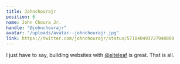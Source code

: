 ```yaml
---
title: Johnchourajr
position: 6
name: John Choura Jr.
handle: "@johnchourajr"
avatar: "/uploads/avatar--johnchourajr.jpg"
link: https://twitter.com/johnchourajr/status/571840493727948800
---
```


I just have to say, building websites with [@siteleaf](https://twitter.com/siteleaf) is great. That is all.
